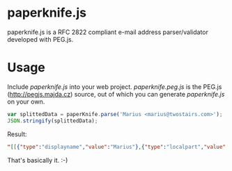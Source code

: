 paperknife.js
=============

paperknife.js is a RFC 2822 compliant e-mail address parser/validator developed with PEG.js.

Usage
=====

Include *paperknife.js* into your web project. *paperknife.peg.js* is the PEG.js (http://pegjs.majda.cz) source, out of which you can generate *paperknife.js* on your own.

```javascript
var splittedData = paperKnife.parse('Marius <marius@twostairs.com>');
JSON.stringify(splittedData);
```

Result:

```json
"[[{"type":"displayname","value":"Marius"},{"type":"localpart","value":"marius"},{"type":"domain","value":"twostairs.com"},{}]]"
```

That's basically it. :-)